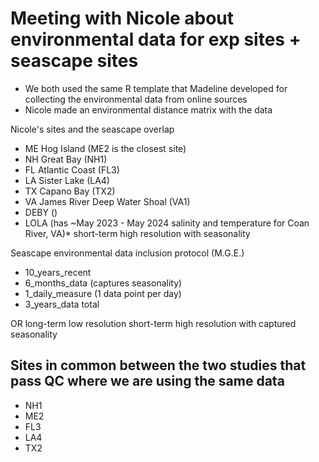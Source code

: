 # Meeting with Nicole about environmental data for exp sites + seascape sites
- We both used the same R template that Madeline developed for collecting the environmental data from online sources
- Nicole made an environmental distance matrix with the data

Nicole's sites and the seascape overlap
- ME Hog Island (ME2 is the closest site)
- NH Great Bay (NH1)
- FL Atlantic Coast (FL3)
- LA Sister Lake (LA4)
- TX Capano Bay (TX2)
- VA James River Deep Water Shoal (VA1)
- DEBY ()
- LOLA (has ~May 2023 - May 2024 salinity and temperature for Coan River, VA)* short-term high resolution with seasonality

Seascape environmental data inclusion protocol (M.G.E.)
- 10_years_recent
- 6_months_data (captures seasonality)
- 1_daily_measure (1 data point per day)
- 3_years_data total

OR 
long-term low resolution
short-term high resolution with captured seasonality


## Sites in common between the two studies that pass QC where we are using the same data
- NH1
- ME2
- FL3
- LA4
- TX2
  
